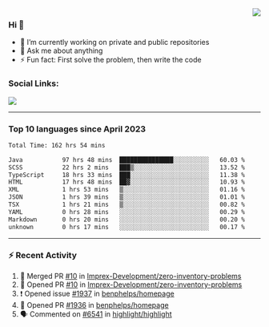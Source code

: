 <!--
<a href="https://wuffy.eu">
  <img align="right" src="https://github.com/ngloader/ngloader/blob/devcard/devcard.png" height="410" width="300" alt="NgLoader's Dev Card"/>
</a>
-->

<a href="https://wuffy.eu">
  <img align="right" src="https://github-readme-stats.vercel.app/api?username=ngloader&count_private=true&include_all_commits=true&show_icons=true&theme=dracula" />
</a>

### Hi 👋
- 🔭 I’m currently working on private and public repositories
- 💬 Ask me about anything
- ⚡ Fun fact: First solve the problem, then write the code

### Social Links:
<a href="https://discord.gg/jUtRU5Q">
  <img src="https://dcbadge.vercel.app/api/shield/128286216708685824?style=flat&theme=clean&compact=true" />
</a>

<!--
---

<div>
  <img src="https://github-readme-stats.vercel.app/api/wakatime?username=NgLoader&api_domain=wakapi.wuffy.dev&bg_color=282a36&title_color=ff6e96&icon_color=2F855A&text_color=ffffff&custom_title=Week%20Stats&layout=compact" />
</div>

---

<div>
  <img height="170" align="left" src="https://github-readme-stats.vercel.app/api?username=ngloader&count_private=true&include_all_commits=true&show_icons=true&theme=dracula" />
  <img src="https://github-readme-stats.vercel.app/api/top-langs/?username=ngloader&layout=compact&theme=dracula" />
</div>

---

<a href="https://github.com/ryo-ma/github-profile-trophy">
  <img width=800 src="https://github-profile-trophy.vercel.app/?username=ngloader&column=8&theme=dracula&no-frame=true"/>
</a>
-->

---

### Top 10 languages since April 2023

<!--START_SECTION:waka-->

```txt
Total Time: 162 hrs 54 mins

Java           97 hrs 48 mins  ███████████████░░░░░░░░░░   60.03 %
SCSS           22 hrs 2 mins   ███▒░░░░░░░░░░░░░░░░░░░░░   13.52 %
TypeScript     18 hrs 33 mins  ███░░░░░░░░░░░░░░░░░░░░░░   11.38 %
HTML           17 hrs 48 mins  ██▓░░░░░░░░░░░░░░░░░░░░░░   10.93 %
XML            1 hrs 53 mins   ▒░░░░░░░░░░░░░░░░░░░░░░░░   01.16 %
JSON           1 hrs 39 mins   ▒░░░░░░░░░░░░░░░░░░░░░░░░   01.01 %
TSX            1 hrs 21 mins   ▒░░░░░░░░░░░░░░░░░░░░░░░░   00.82 %
YAML           0 hrs 28 mins   ░░░░░░░░░░░░░░░░░░░░░░░░░   00.29 %
Markdown       0 hrs 20 mins   ░░░░░░░░░░░░░░░░░░░░░░░░░   00.20 %
unknown        0 hrs 17 mins   ░░░░░░░░░░░░░░░░░░░░░░░░░   00.17 %
```

<!--END_SECTION:waka-->

---

### :zap: Recent Activity
<!--START_SECTION:activity-->
1. 🎉 Merged PR [#10](https://github.com/Imprex-Development/zero-inventory-problems/pull/10) in [Imprex-Development/zero-inventory-problems](https://github.com/Imprex-Development/zero-inventory-problems)
2. 💪 Opened PR [#10](https://github.com/Imprex-Development/zero-inventory-problems/pull/10) in [Imprex-Development/zero-inventory-problems](https://github.com/Imprex-Development/zero-inventory-problems)
3. ❗ Opened issue [#1937](https://github.com/benphelps/homepage/issues/1937) in [benphelps/homepage](https://github.com/benphelps/homepage)
4. 💪 Opened PR [#1936](https://github.com/benphelps/homepage/pull/1936) in [benphelps/homepage](https://github.com/benphelps/homepage)
5. 🗣 Commented on [#6541](https://github.com/highlight/highlight/pull/6541#issuecomment-1709201164) in [highlight/highlight](https://github.com/highlight/highlight)
<!--END_SECTION:activity-->
